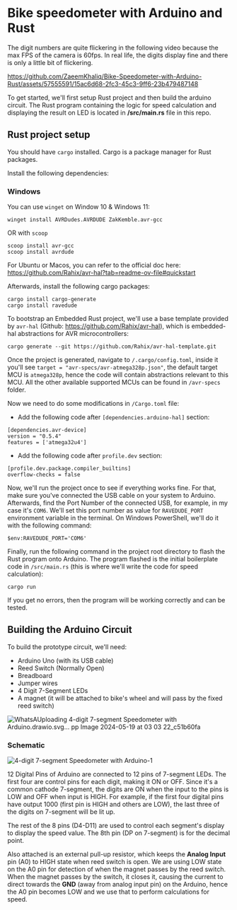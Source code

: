 # Bike speedometer with Arduino and Rust

The digit numbers are quite flickering in the following video because the max FPS of the camera is 60fps. In real life, the digits display fine and there is only a little bit of flickering.

https://github.com/ZaeemKhaliq/Bike-Speedometer-with-Arduino-Rust/assets/57555591/15ac6d68-2fc3-45c3-9ff6-23b479487148



To get started, we'll first setup Rust project and then build the arduino circuit. The Rust program containing the logic for speed calculation and displaying the result on LED is located in **/src/main.rs** file in this repo.

## Rust project setup

You should have `cargo` installed. Cargo is a package manager for Rust packages.

Install the following dependencies:

### Windows

You can use `winget` on Window 10 & Windows 11:

```
winget install AVRDudes.AVRDUDE ZakKemble.avr-gcc
```

OR with `scoop`

```
scoop install avr-gcc
scoop install avrdude
```

For Ubuntu or Macos, you can refer to the official doc here:
https://github.com/Rahix/avr-hal?tab=readme-ov-file#quickstart

Afterwards, install the following cargo packages:

```
cargo install cargo-generate
cargo install ravedude
```

To bootstrap an Embedded Rust project, we'll use a base template provided by `avr-hal` (Github: https://github.com/Rahix/avr-hal), which is embedded-hal abstractions for AVR microcontrollers:

```
cargo generate --git https://github.com/Rahix/avr-hal-template.git
```

Once the project is generated, navigate to `/.cargo/config.toml`, inside it you'll see `target = "avr-specs/avr-atmega328p.json"`, the default target MCU is `atmega328p`, hence the code will contain abstractions relevant to this MCU. All the other available supported MCUs can be found in `/avr-specs` folder.

Now we need to do some modifications in `/Cargo.toml` file:

- Add the following code after `[dependencies.arduino-hal]` section:

```
[dependencies.avr-device]
version = "0.5.4"
features = ['atmega32u4']
```

- Add the following code after `profile.dev` section:

```
[profile.dev.package.compiler_builtins]
overflow-checks = false
```

Now, we'll run the project once to see if everything works fine. For that, make sure you've connected the USB cable on your system to Arduino. Afterwards, find the Port Number of the connected USB, for example, in my case it's `COM6`. We'll set this port number as value for `RAVEDUDE_PORT` environment variable in the terminal. On Windows PowerShell, we'll do it with the following command:

```
$env:RAVEDUDE_PORT='COM6'
```

Finally, run the following command in the project root directory to flash the Rust program onto Arduino. The program flashed is the initial boilerplate code in `/src/main.rs` (this is where we'll write the code for speed calculation):

```
cargo run
```

If you get no errors, then the program will be working correctly and can be tested.

## Building the Arduino Circuit

To build the prototype circuit, we'll need:

- Arduino Uno (with its USB cable)
- Reed Switch (Normally Open)
- Breadboard
- Jumper wires
- 4 Digit 7-Segment LEDs
- A magnet (it will be attached to bike's wheel and will pass by the fixed reed switch)

![WhatsA![Uploading 4-digit 7-segment Speedometer with Arduino.drawio.svg…]()
pp Image 2024-05-19 at 03 03 22_c51b60fa](https://github.com/ZaeemKhaliq/Bike-Speedometer-with-Arduino-Rust/assets/57555591/8fde1f0f-3bef-411a-8ea8-3b2eb011d2ab)

### Schematic

![4-digit 7-segment Speedometer with Arduino-1](https://github.com/ZaeemKhaliq/Bike-Speedometer-with-Arduino-Rust/assets/57555591/2fe5b8f9-cd80-444f-b183-83efb563c82f)


12 Digital Pins of Arduino are connected to 12 pins of 7-segment LEDs. The first four are control pins for each digit, making it ON or OFF. Since it's a common cathode 7-segment, the digits are ON when the input to the pins is LOW and OFF when input is HIGH. For example, if the first four digital pins have output 1000 (first pin is HIGH and others are LOW), the last three of the digits on 7-segment will be lit up.

The rest of the 8 pins (D4-D11) are used to control each segment's display to display the speed value. The 8th pin (DP on 7-segment) is for the decimal point.

Also attached is an external pull-up resistor, which keeps the **Analog Input** pin (A0) to HIGH state when reed switch is open. We are using LOW state on the A0 pin for detection of when the magnet passes by the reed switch. When the magnet passes by the switch, it closes it, causing the current to direct towards the **GND** (away from analog input pin) on the Arduino, hence the A0 pin becomes LOW and we use that to perform calculations for speed.
